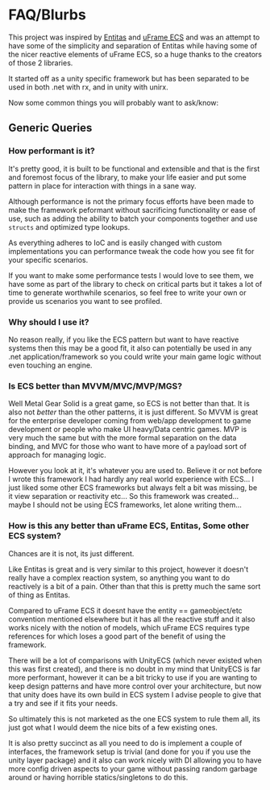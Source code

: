 # FAQ/Blurbs

This project was inspired by [Entitas](https://github.com/sschmid/Entitas-CSharp) and [uFrame ECS](https://github.com/micahosborne/uFrame) and was an attempt to have some of the simplicity and separation of Entitas while having some of the nicer reactive elements of uFrame ECS, so a huge thanks to the creators of those 2 libraries.

It started off as a unity specific framework but has been separated to be used in both .net with rx, and in unity with unirx.

Now some common things you will probably want to ask/know:

## Generic Queries

### How performant is it?

It's pretty good, it is built to be functional and extensible and that is the first and foremost focus of the library, to make your life easier and put some pattern in place for interaction with things in a sane way. 

Although performance is not the primary focus efforts have been made to make the framework peformant without sacrificing functionality or ease of use, such as adding the ability to batch your components together and use `structs` and optimized type lookups.

As everything adheres to IoC and is easily changed with custom implementations you can performance tweak the code how you see fit for your specific scenarios.

If you want to make some performance tests I would love to see them, we have some as part of the library to check on critical parts but it takes a lot of time to generate worthwhile scenarios, so feel free to write your own or provide us scenarios you want to see profiled.

### Why should I use it?

No reason really, if you like the ECS pattern but want to have reactive systems then this may be a good fit, it also can potentially be used in any .net application/framework so you could write your main game logic without even touching an engine.

### Is ECS better than MVVM/MVC/MVP/MGS?

Well Metal Gear Solid is a great game, so ECS is not better than that. It is also not *better* than the other patterns, it is just different. So MVVM is great for the enterprise developer coming from web/app development to game development or people who make UI heavy/Data centric games. MVP is very much the same but with the more formal separation on the data binding, and MVC for those who want to have more of a payload sort of approach for managing logic.

However you look at it, it's whatever you are used to. Believe it or not before I wrote this framework I had hardly any real world experience with ECS... I just liked some other ECS frameworks but always felt a bit was missing, be it view separation or reactivity etc... So this framework was created... maybe I should not be using ECS frameworks, let alone writing them...

### How is this any better than uFrame ECS, Entitas, Some other ECS system?

Chances are it is not, its just different. 

Like Entitas is great and is very similar to this project, however it doesn't really have a complex reaction system, so anything you want to do reactively is a bit of a pain. Other than that this is pretty much the same sort of thing as Entitas. 

Compared to uFrame ECS it doesnt have the entity == gameobject/etc convention mentioned elsewhere but it has all the reactive stuff and it also works nicely with the notion of models, which uFrame ECS requires type references for which loses a good part of the benefit of using the framework.

There will be a lot of comparisons with UnityECS (which never existed when this was first created), and there is no doubt in my mind that UnityECS is far more performant, however it can be a bit tricky to use if you are wanting to keep design patterns and have more control over your architecture, but now that unity does have its own build in ECS system I advise people to give that a try and see if it fits your needs.

So ultimately this is not marketed as the one ECS system to rule them all, its just got what I would deem the nice bits of a few existing ones.

It is also pretty succinct as all you need to do is implement a couple of interfaces, the framework setup is trivial (and done for you if you use the unity layer package) and it also can work nicely with DI allowing you to have more config driven aspects to your game without passing random garbage around or having horrible statics/singletons to do this.